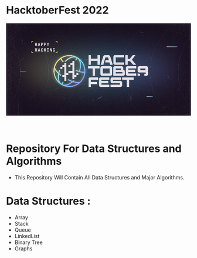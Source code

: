 # HacktoberFest 2022 
<p align="center"><img src = "res/res1.jpg"></p>
<br>
<h1>Repository For Data Structures and Algorithms</h1> 
<ul>
<li>This Repository Will Contain All Data Structures and Major Algorithms.</li>
</ul>
<h1>Data Structures :</h1> 
<ul>
<li>Array</li>
<li>Stack</li>
<li>Queue</li>
<li>LinkedList</li>
<li>Binary Tree</li>
<li>Graphs</li>
</ul>
